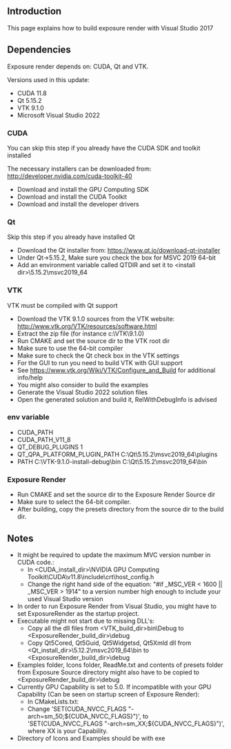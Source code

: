 ## Introduction
This page explains how to build exposure render with Visual Studio 2017

## Dependencies
Exposure render depends on: CUDA, Qt and VTK.

Versions used in this update:
* CUDA 11.8
* Qt 5.15.2
* VTK 9.1.0
* Microsoft Visual Studio 2022

### CUDA
You can skip this step if you already have the CUDA SDK and toolkit installed

The necessary installers can be downloaded from: http://developer.nvidia.com/cuda-toolkit-40
* Download and install the GPU Computing SDK
* Download and install the CUDA Toolkit
* Download and install the developer drivers

### Qt
Skip this step if you already have installed Qt

* Download the Qt installer from: https://www.qt.io/download-qt-installer
* Under Qt->5.15.2, Make sure you check the box for MSVC 2019 64-bit
* Add an environment variable called QTDIR and set it to \<install dir\>\5.15.2\msvc2019_64

### VTK
VTK must be compiled with Qt support
* Download the VTK 9.1.0 sources from the VTK website: http://www.vtk.org/VTK/resources/software.html
* Extract the zip file (for instance c:\VTK\9.1.0)
* Run CMAKE and set the source dir to the VTK root dir
* Make sure to use the 64-bit compiler
* Make sure to check the Qt check box in the VTK settings
* For the GUI to run you need to build VTK with GUI support
* See https://www.vtk.org/Wiki/VTK/Configure_and_Build for additional info/help
* You might also consider to build the examples
* Generate the Visual Studio 2022 solution files
* Open the generated solution and build it, RelWithDebugInfo is advised

### env variable
* CUDA_PATH
* CUDA_PATH_V11_8
* QT_DEBUG_PLUGINS 1
* QT_QPA_PLATFORM_PLUGIN_PATH C:\Qt\5.15.2\msvc2019_64\plugins
* PATH C:\VTK-9.1.0-install-debug\bin C:\Qt\5.15.2\msvc2019_64\bin

### Exposure Render
* Run CMAKE and set the source dir to the Exposure Render Source dir
* Make sure to select the 64-bit compiler.
* After building, copy the presets directory from the source dir to the build dir.

## Notes
* It might be required to update the maximum MVC version number in CUDA code.:
	* In \<CUDA_install_dir\>\NVIDIA GPU Computing Toolkit\CUDA\v11.8\include\crt\host_config.h
	* Change the right hand side of the equation: "#if _MSC_VER < 1600 || _MSC_VER > 1914" to a version number high enough to include your used Visual Studio version
* In order to run Exposure Render from Visual Studio, you might have to set ExposureRender as the startup project.
* Executable might not start due to missing DLL's:
	* Copy all the dll files from \<VTK_build_dir\>bin\Debug to \<ExposureRender_build_dir\>\debug
	* Copy Qt5Cored, Qt5Guid, Qt5Widgetsd, Qt5Xmld dll from \<Qt_install_dir\>\5.12.2\msvc2019_64\bin to \<ExposureRender_build_dir\>\debug
* Examples folder, Icons folder, ReadMe.txt and contents of presets folder from Exposure Source directory might also have to be copied to \<ExposureRender_build_dir\>\debug
* Currently GPU Capability is set to 5.0. If incompatible with your GPU Capability (Can be seen on startup screen of Exposure Render):
	* In CMakeLists.txt:
	* Change 'SET(CUDA_NVCC_FLAGS "-arch=sm_50;${CUDA_NVCC_FLAGS}")', to 'SET(CUDA_NVCC_FLAGS "-arch=sm_XX;${CUDA_NVCC_FLAGS}")', where XX is your Capability.
* Directory of Icons and Examples should be with exe